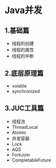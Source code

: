 # Java并发

## 1.基础篇
- <router-link to="/java/concurrency/1-1-thread-create">线程的创建</router-link>
- <router-link to="/java/concurrency/1-2-thread-property">线程的属性</router-link>
- <router-link to="/java/concurrency/1-3-thread-interrupt">线程的中断</router-link>

## 2.底层原理篇
- <router-link to="/java/concurrency/2-1-volatile">volatile</router-link>
- <router-link to="/java/concurrency/2-2-synchronized">synchronized</router-link>

## 3.JUC工具篇
- <router-link to="/java/concurrency">线程池</router-link>
- <router-link to="/java/concurrency">ThreadLocal</router-link>
- <router-link to="/java/concurrency">Atomic</router-link>
- <router-link to="/java/concurrency">并发容器</router-link>
- <router-link to="/java/concurrency">Lock</router-link>
- <router-link to="/java/concurrency">AQS</router-link>
- <router-link to="/java/concurrency">ForkJoin</router-link>
- <router-link to="/java/concurrency">CompletableFuture</router-link>